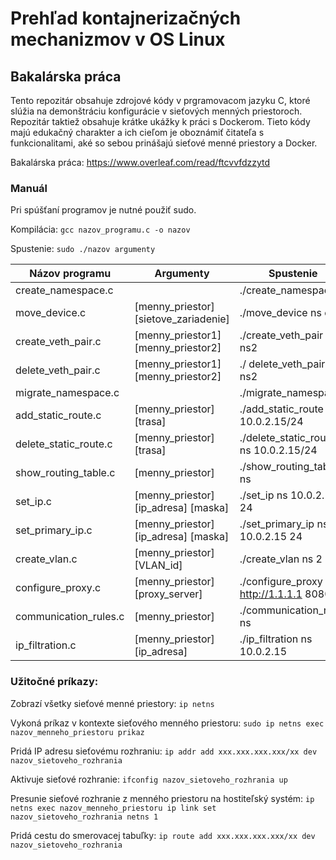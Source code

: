 # Prehľad kontajnerizačných mechanizmov v OS Linux
## Bakalárska práca

Tento repozitár obsahuje zdrojové kódy v prgramovacom jazyku C, ktoré slúžia na demonštráciu konfigurácie v sieťových menných priestoroch. Repozitár taktiež obsahuje krátke ukážky k práci s Dockerom. Tieto kódy majú edukačný charakter a ich cieľom je oboznámiť čitateľa s funkcionalitami, aké so sebou prinášajú sieťové menné priestory a Docker.

Bakalárska práca: https://www.overleaf.com/read/ftcvvfdzzytd

### Manuál

Pri spúšťaní programov je nutné použiť sudo.

Kompilácia: ` gcc nazov_programu.c -o nazov `

Spustenie: ` sudo ./nazov argumenty `

| Názov programu        | Argumenty                              | Spustenie                                 | Adresár                         |
| --------------------- | -------------------------------------- | ----------------------------------------- |-------------------------------- |
| create_namespace.c    |                                        | ./create_namespace                        | tvorba_menneho_priestoru        |
| move_device.c         | [menny_priestor] [sietove_zariadenie]  | ./move_device ns eth0                     | pripojenie_sietoveho_zariadenia |
| create_veth_pair.c    | [menny_priestor1] [menny_priestor2]    | ./create_veth_pair ns1 ns2                | veth_par                        |
| delete_veth_pair.c    | [menny_priestor1] [menny_priestor2]    | ./ delete_veth_pair ns1 ns2               | veth_par                        |
| migrate_namespace.c   |                                        | ./migrate_namespace                       | migracia_menneho_priestoru      |
| add_static_route.c    | [menny_priestor] [trasa]               | ./add_static_route ns 10.0.2.15/24        | sietove_smerovanie              |
| delete_static_route.c | [menny_priestor] [trasa]               | ./delete_static_route ns 10.0.2.15/24     | sietove_smerovanie              |
| show_routing_table.c  | [menny_priestor]                       | ./show_routing_table ns                   | sietove_smerovanie              |
| set_ip.c              | [menny_priestor] [ip_adresa] [maska]   | ./set_ip ns 10.0.2.15 24                  | IP_konfiguracia_podsiete        |
| set_primary_ip.c      | [menny_priestor] [ip_adresa] [maska]   | ./set_primary_ip ns 10.0.2.15 24          | IP_konfiguracia_podsiete        |
| create_vlan.c         | [menny_priestor] [VLAN_id]             | ./create_vlan ns 2                        | vlan                            |
| configure_proxy.c     | [menny_priestor] [proxy_server]        | ./configure_proxy ns http://1.1.1.1 8080  | proxy                           |
| communication_rules.c | [menny_priestor]                       | ./communication_rules ns                  | firewall                        |
| ip_filtration.c       | [menny_priestor] [ip_adresa]           | ./ip_filtration ns 10.0.2.15              | firewall                        |

### Užitočné príkazy:
Zobrazí všetky sieťové menné priestory: ` ip netns `

Vykoná príkaz v kontexte sieťového menného priestoru: ` sudo ip netns exec nazov_menneho_priestoru prikaz `

Pridá IP adresu sieťovému rozhraniu: `ip addr add xxx.xxx.xxx.xxx/xx dev nazov_sietoveho_rozhrania `

Aktivuje sieťové rozhranie: `ifconfig nazov_sietoveho_rozhrania up `

Presunie sieťové rozhranie z menného priestoru na hostiteľský systém: `ip netns exec nazov_menneho_priestoru ip link set nazov_sietoveho_rozhrania netns 1 `

Pridá cestu do smerovacej tabuľky: `ip route add xxx.xxx.xxx.xxx/xx dev nazov_sietoveho_rozhrania `





